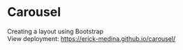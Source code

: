 # Carousel
Creating a layout using Bootstrap
<br>
View deployment: https://erick-medina.github.io/carousel/
